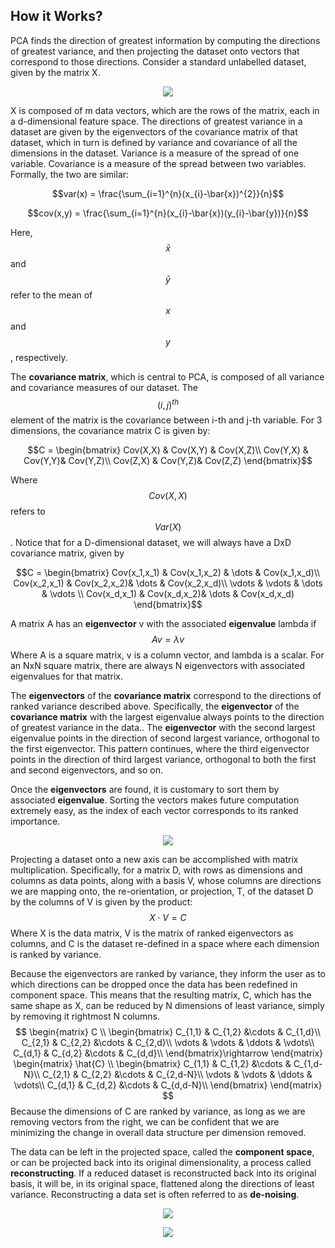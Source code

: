 ## How it Works?

PCA finds the direction of greatest information by computing the directions of greatest variance, and then projecting the dataset onto vectors that correspond to those directions. 
Consider a standard unlabelled dataset, given by the matrix X.
<p align="center">
	<img class="plot" src="/assets/image7.png" />
</p>
X is composed of m data vectors, which are the rows of the matrix, each in a d-dimensional feature space.
The directions of greatest variance in a dataset are given by the eigenvectors of the covariance matrix of that dataset, which in turn is defined by variance and covariance of all the dimensions in the dataset. Variance is a measure of the spread of one variable. Covariance is a measure of the spread between two variables. Formally, the two are similar:


$$var(x) = \frac{\sum_{i=1}^{n}(x_{i}-\bar{x})^{2}}{n}$$

$$cov(x,y) = \frac{\sum_{i=1}^{n}(x_{i}-\bar{x})(y_{i}-\bar{y})}{n}$$

Here, $$\bar{x}$$ and $$\bar{y}$$ refer to the mean of $$x$$ and $$y$$, respectively.

The **covariance matrix**, which is central to PCA, is composed of all variance and covariance measures of our dataset. The $$(i,j)^{th}$$ element of the matrix is the covariance between i-th and j-th variable. For 3 dimensions, the covariance matrix C is given by:

$$C = \begin{bmatrix}
Cov(X,X) & Cov(X,Y) & Cov(X,Z)\\ 
Cov(Y,X) &  Cov(Y,Y)&  Cov(Y,Z)\\ 
Cov(Z,X) &  Cov(Y,Z)& Cov(Z,Z)
\end{bmatrix}$$

Where $$Cov(X,X)$$ refers to $$Var(X)$$. Notice that for a D-dimensional dataset, we will always have a DxD covariance matrix, given by

$$C = \begin{bmatrix}
Cov(x_1,x_1) & Cov(x_1,x_2) & \dots & Cov(x_1,x_d)\\ 
Cov(x_2,x_1) &  Cov(x_2,x_2)& \dots & Cov(x_2,x_d)\\ 
\vdots & \vdots & \dots & \vdots \\
Cov(x_d,x_1) &  Cov(x_d,x_2)& \dots & Cov(x_d,x_d)
\end{bmatrix}$$


A matrix A has an **eigenvector** v with the associated **eigenvalue** lambda if 
$$
Av = \lambda v
$$
Where A is a square matrix, v is a column vector, and lambda is a scalar. For an NxN square matrix, there are always N eigenvectors with associated eigenvalues for that matrix.

The **eigenvectors** of the **covariance matrix** correspond to the directions of ranked variance described above. Specifically, the **eigenvector** of the **covariance matrix** with the largest eigenvalue always points to the direction of greatest variance in the data.. The **eigenvector** with the second largest eigenvalue points in the direction of second largest variance, orthogonal to the first eigenvector. This pattern continues, where the third eigenvector points in the direction of third largest variance, orthogonal to both the first and second eigenvectors, and so on.

Once the **eigenvectors** are found, it is customary to sort them by associated **eigenvalue**. Sorting the vectors makes future computation extremely easy, as the index of each vector corresponds to its ranked importance.

<p align="center">
	<img class="plot" src="/assets/image22.png" />
</p>

Projecting a dataset onto a new axis can be accomplished with matrix multiplication. Specifically, for a matrix D, with rows as dimensions and columns as data points, along with a basis V, whose columns are directions we are mapping onto, the re-orientation, or projection, T, of the dataset D by the columns of V is given by the product:
$$X \cdot V = C$$
Where X is the data matrix, V is the matrix of ranked eigenvectors as columns, and C is the dataset re-defined in a space where each dimension is ranked by variance.

Because the eigenvectors are ranked by variance, they inform the user as to which directions can be dropped once the data has been redefined in component space. This means that the resulting matrix, C, which has the same shape as X, can be reduced by N dimensions of least variance, simply by removing it rightmost N columns.
$$
\begin{matrix}
C \\
\begin{bmatrix}
C_{1,1} & C_{1,2} &\cdots  & C_{1,d}\\ 
C_{2,1} & C_{2,2} &\cdots  & C_{2,d}\\ 
\vdots & \vdots & \ddots & \vdots\\
C_{d,1} & C_{d,2} &\cdots  & C_{d,d}\\ 
\end{bmatrix}\rightarrow 
\end{matrix}
\begin{matrix}
\hat{C} \\
\begin{bmatrix}
C_{1,1} & C_{1,2} &\cdots  & C_{1,d-N}\\ 
C_{2,1} & C_{2,2} &\cdots  & C_{2,d-N}\\ 
\vdots & \vdots & \ddots & \vdots\\
C_{d,1} & C_{d,2} &\cdots  & C_{d,d-N}\\ 
\end{bmatrix}
\end{matrix}
$$
Because the dimensions of C are ranked by variance, as long as we are removing vectors from the right, we can be confident that we are minimizing the change in overall data structure per dimension removed.

The data can be left in the projected space, called the **component space**, or can be projected back into its original dimensionality, a process called **reconstructing**. If a reduced dataset is reconstructed back into its original basis, it will be, in its original space, flattened along the directions of least variance. Reconstructing a data set is often referred to as **de-noising**.

<p align="center">
	<img class="plot" src="/assets/image13.gif" />
</p>

<p align="center">
	<img class="plot" src="/assets/image21.png" />
</p>